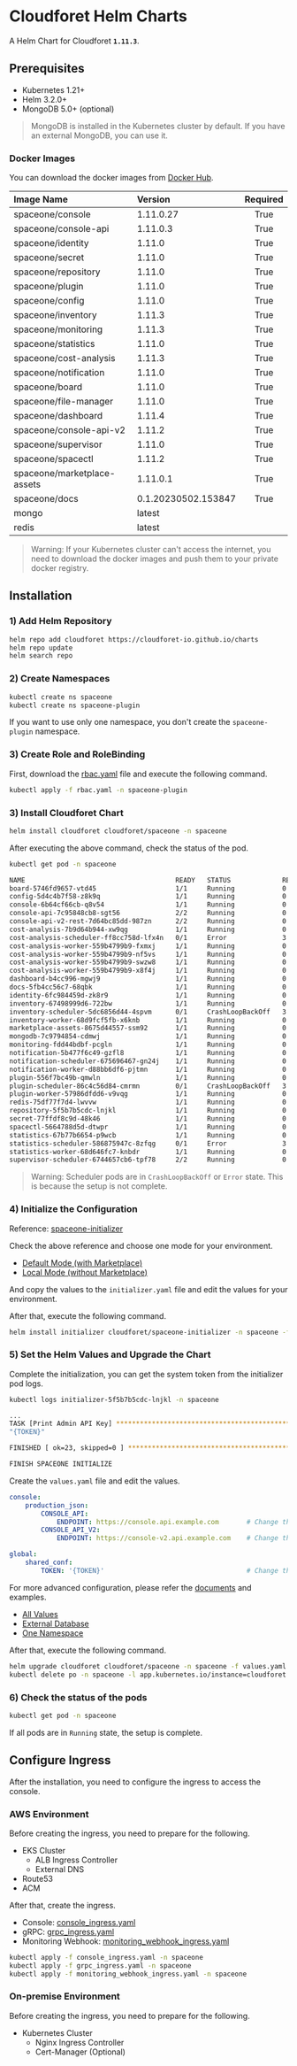 # Cloudforet Helm Charts 
A Helm Chart for Cloudforet **`1.11.3`**.

## Prerequisites
- Kubernetes 1.21+
- Helm 3.2.0+
- MongoDB 5.0+ (optional)

> MongoDB is installed in the Kubernetes cluster by default. If you have an external MongoDB, you can use it.  

### Docker Images
You can download the docker images from [Docker Hub](https://hub.docker.com/u/spaceone).

| Image Name                  | Version             | Required |
|:----------------------------|:--------------------|:--------:|
| spaceone/console            | 1.11.0.27           |   True   |
| spaceone/console-api        | 1.11.0.3            |   True   |
| spaceone/identity           | 1.11.0              |   True   |
| spaceone/secret             | 1.11.0              |   True   |
| spaceone/repository         | 1.11.0              |   True   |
| spaceone/plugin             | 1.11.0              |   True   |
| spaceone/config             | 1.11.0              |   True   |
| spaceone/inventory          | 1.11.3              |   True   |
| spaceone/monitoring         | 1.11.3              |   True   |
| spaceone/statistics         | 1.11.0              |   True   |
| spaceone/cost-analysis      | 1.11.3              |   True   |
| spaceone/notification       | 1.11.0              |   True   |
| spaceone/board              | 1.11.0              |   True   |
| spaceone/file-manager       | 1.11.0              |   True   |
| spaceone/dashboard          | 1.11.4              |   True   |
| spaceone/console-api-v2     | 1.11.2              |   True   |
| spaceone/supervisor         | 1.11.0              |   True   |
| spaceone/spacectl           | 1.11.2              |   True   |
| spaceone/marketplace-assets | 1.11.0.1            |   True   |
| spaceone/docs               | 0.1.20230502.153847 |   True   |
| mongo                       | latest              |          |
| redis                       | latest              |          |

> Warning: If your Kubernetes cluster can't access the internet, you need to download the docker images and push them to your private docker registry.


## Installation
### 1) Add Helm Repository
```bash
helm repo add cloudforet https://cloudforet-io.github.io/charts
helm repo update
helm search repo
```

### 2) Create Namespaces
```bash
kubectl create ns spaceone
kubectl create ns spaceone-plugin
```
If you want to use only one namespace, you don't create the `spaceone-plugin` namespace.

### 3) Create Role and RoleBinding
First, download the [rbac.yaml](examples/rbac.yaml) file and execute the following command.

```bash
kubectl apply -f rbac.yaml -n spaceone-plugin
```

### 3) Install Cloudforet Chart
```bash
helm install cloudforet cloudforet/spaceone -n spaceone
```

After executing the above command, check the status of the pod.
```bash
kubectl get pod -n spaceone

NAME                                      READY   STATUS             RESTARTS      AGE
board-5746fd9657-vtd45                    1/1     Running            0             57s
config-5d4c4b7f58-z8k9q                   1/1     Running            0             58s
console-6b64cf66cb-q8v54                  1/1     Running            0             59s
console-api-7c95848cb8-sgt56              2/2     Running            0             58s
console-api-v2-rest-7d64bc85dd-987zn      2/2     Running            0             56s
cost-analysis-7b9d64b944-xw9qg            1/1     Running            0             59s
cost-analysis-scheduler-ff8cc758d-lfx4n   0/1     Error              3 (37s ago)   55s
cost-analysis-worker-559b4799b9-fxmxj     1/1     Running            0             58s
cost-analysis-worker-559b4799b9-nf5vs     1/1     Running            0             58s
cost-analysis-worker-559b4799b9-swzw8     1/1     Running            0             58s
cost-analysis-worker-559b4799b9-x8f4j     1/1     Running            0             58s
dashboard-b4cc996-mgwj9                   1/1     Running            0             56s
docs-5fb4cc56c7-68qbk                     1/1     Running            0             59s
identity-6fc984459d-zk8r9                 1/1     Running            0             56s
inventory-67498999d6-722bw                1/1     Running            0             57s
inventory-scheduler-5dc6856d44-4spvm      0/1     CrashLoopBackOff   3 (18s ago)   59s
inventory-worker-68d9fcf5fb-x6knb         1/1     Running            0             55s
marketplace-assets-8675d44557-ssm92       1/1     Running            0             59s
mongodb-7c9794854-cdmwj                   1/1     Running            0             59s
monitoring-fdd44bdbf-pcgln                1/1     Running            0             59s
notification-5b477f6c49-gzfl8             1/1     Running            0             59s
notification-scheduler-675696467-gn24j    1/1     Running            0             59s
notification-worker-d88bb6df6-pjtmn       1/1     Running            0             57s
plugin-556f7bc49b-qmwln                   1/1     Running            0             57s
plugin-scheduler-86c4c56d84-cmrmn         0/1     CrashLoopBackOff   3 (13s ago)   59s
plugin-worker-57986dfdd6-v9vqg            1/1     Running            0             58s
redis-75df77f7d4-lwvvw                    1/1     Running            0             59s
repository-5f5b7b5cdc-lnjkl               1/1     Running            0             57s
secret-77ffdf8c9d-48k46                   1/1     Running            0             55s
spacectl-5664788d5d-dtwpr                 1/1     Running            0             59s
statistics-67b77b6654-p9wcb               1/1     Running            0             56s
statistics-scheduler-586875947c-8zfqg     0/1     Error              3 (30s ago)   56s
statistics-worker-68d646fc7-knbdr         1/1     Running            0             58s
supervisor-scheduler-6744657cb6-tpf78     2/2     Running            0             59s
```

> Warning: Scheduler pods are in `CrashLoopBackOff` or `Error` state. This is because the setup is not complete.

### 4) Initialize the Configuration  
Reference: [spaceone-initializer](https://github.com/cloudforet-io/spaceone-initializer)

Check the above reference and choose one mode for your environment.
- [Default Mode (with Marketplace)](https://github.com/cloudforet-io/spaceone-initializer#default-mode-with-marketplace)
- [Local Mode (without Marketplace)](https://github.com/cloudforet-io/spaceone-initializer#local-mode-without-marketplace)

And copy the values to the `initializer.yaml` file and edit the values for your environment.

After that, execute the following command.
```bash
helm install initializer cloudforet/spaceone-initializer -n spaceone -f initializer.yaml
```

### 5) Set the Helm Values and Upgrade the Chart
Complete the initialization, you can get the system token from the initializer pod logs.
```bash
kubectl logs initializer-5f5b7b5cdc-lnjkl -n spaceone

...
TASK [Print Admin API Key] *********************************************************************************************
"{TOKEN}"

FINISHED [ ok=23, skipped=0 ] ******************************************************************************************

FINISH SPACEONE INITIALIZE
```

Create the `values.yaml` file and edit the values.
```yaml
console:
    production_json:
        CONSOLE_API:
            ENDPOINT: https://console.api.example.com       # Change the endpoint
        CONSOLE_API_V2:
            ENDPOINT: https://console-v2.api.example.com    # Change the endpoint

global:
    shared_conf:
        TOKEN: '{TOKEN}'                                    # Change the system token
```

For more advanced configuration, please refer the [documents](docs/parameters.md) and examples.
- [All Values](examples/values/all.yaml)
- [External Database](examples/values/external_db.yaml)
- [One Namespace](examples/values/one_namespace.yaml)


After that, execute the following command.
```bash
helm upgrade cloudforet cloudforet/spaceone -n spaceone -f values.yaml
kubectl delete po -n spaceone -l app.kubernetes.io/instance=cloudforet
```

### 6) Check the status of the pods
```bash
kubectl get pod -n spaceone
```

If all pods are in `Running` state, the setup is complete.

## Configure Ingress
After the installation, you need to configure the ingress to access the console.

### AWS Environment
Before creating the ingress, you need to prepare for the following.
- EKS Cluster 
  - ALB Ingress Controller
  - External DNS
- Route53
- ACM

After that, create the ingress.
- Console: [console_ingress.yaml](examples/ingress/aws/console_ingress.yaml)
- gRPC: [grpc_ingress.yaml](examples/ingress/aws/grpc_ingress.yaml)
- Monitoring Webhook: [monitoring_webhook_ingress.yaml](examples/ingress/aws/monitoring_webhook_ingress.yaml)

```bash
kubectl apply -f console_ingress.yaml -n spaceone
kubectl apply -f grpc_ingress.yaml -n spaceone
kubectl apply -f monitoring_webhook_ingress.yaml -n spaceone
```

### On-premise Environment
Before creating the ingress, you need to prepare for the following.
- Kubernetes Cluster
  - Nginx Ingress Controller
  - Cert-Manager (Optional)